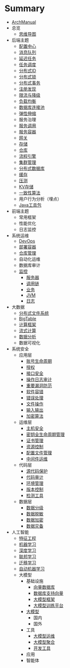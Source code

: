 # Summary

* [ArchManual](README.md)
* 总览
    * [思维导图](overview/index.md)
* 后端主题
    *  [配置中心](backend/config/index.md)
    *  [消息队列](backend/mq/index.md)
    *  [延迟任务](backend/dq/index.md)
    *  [任务调度](backend/task/index.md)    
    *  [分布式ID](backend/id/index.md)
    *  [分布式锁](backend/lock/index.md)
    *  [分布式事务](backend/transaction/index.md)
    *  [注册发现](backend/registry/index.md)
    *  [限流与降级](backend/fallback/index.md)
    *  [负载均衡](backend/loadbalance/index.md)
    *  [数据库连接池](backend/dbpool/index.md)
    *  [弹性伸缩](backend/elastic/index.md)
    *  服务治理
    *  [服务调用](backend/rpc/index.md)
    *  [服务容器](backend/server/index.md)
    *  [网关](backend/gateway/index.md)
    *  [存储](backend/storage/index.md)
    *  [仓库](backend/warehouse/index.md)
    *  [流程引擎](backend/workflow/index.md)
    *  [集群管理](backend/cluster/index.md)
    *  [分布式数据库](backend/rdms/index.md)
    *  [缓存](backend/cache/index.md)
    *  [压测](backend/stress/index.md)
    *  [KV存储](backend/kv/index.md)
    *  [一致性算法](backend/consistent/index.md)
    *  用户行为分析（埋点）
    *  [Java工具包](backend/tools/index.md)
* 前端主题
    *  常用框架
    *  性能优化
    *  日志监控
* 系统运维
    *  [DevOps](ops/devops/index.md)
    *  [部署容器](ops/deploy/index.md)
    *  [仓库管理](ops/repo/index.md)
    *  自动化运维
    *  数据库审计
    *  [监控](ops/monitor/index.md)
        * [服务器](ops/monitor/server/index.md)
        * [调用链](ops/monitor/chain/index.md)
        * [业务](ops/monitor/biz/index.md)
        * [JVM](ops/monitor/jvm/index.md)
        * [日志](ops/monitor/log/index.md)
* 大数据
    *  [分布式文件系统](bigdata/fs/index.md)
    *  [BigTable](bigdata/bigtable/index.md)
    *  [计算框架](bigdata/compute/index.md)
    *  [流式计算](bigdata/stream/index.md)
    *  [数据分析](bigdata/analyze/index.md)
    *  数据可视化
* 系统安全
    *  应用层
        * [账号生命周期](security/application/account/index.md)
        * [授权](security/application/auth/index.md)
        * [接口安全](security/application/interface/index.md)
        * [操作日志审计](security/application/oplog/index.md)
        * [重要漏洞防范](security/application/leak/index.md)
        * [软件容错](security/application/fault_back/index.md)
        * [错误处理](security/application/error/index.md)
        * [文件操作](security/application/file/index.md)
        * [输入输出](security/application/inout/index.md)
        * [加密算法](security/application/encryption/index.md)
    *  运维层
        * [主机安全](security/ops/host/index.md)
        * [密钥全生命周期管理](security/ops/key/index.md)
        * [证书管理](security/ops/certificate/index.md)
        * [资源控制](security/ops/resource/index.md)
        * [配置文件管理](security/ops/config/index.md)
        * [中间件运维](security/ops/middleware/index.md)
    *  代码层
        * [源代码保护](security/code/source/index.md)
        * [代码审计](security/code/audit/index.md)
        * [环境管理](security/code/env/index.md)
        * [版本控制](security/code/version/index.md)
        * [检测工具](security/code/check/index.md)
    *  数据层
        * [数据分级](security/data/clasification/index.md)
        * [数据脱敏](security/data/mask/index.md)
        * [数据加密](security/data/encryption/index.md)
        * [数据灾备](security/data/backup/index.md)
* 人工智能
    *  [特征工程](ai/feature/index.md)
    *  [机器学习](ai/ml/index.md)
    *  [深度学习](ai/dl/index.md)
    *  [联邦学习](ai/fl/index.md)
    *  [迁移学习](ai/tl/index.md)
    *  [自动机器学习](ai/automl/index.md)
    *  大模型
        * 基础设施
            * [向量数据库](ai/llm/infra/vector/index.md)
            * [数据库支持向量](ai/llm/infra/db_vector/index.md)
            * [大模型框架](ai/llm/infra/framework/index.md)
            * [大模型训练平台](ai/llm/infra/train/index.md)
        * [大模型](ai/llm/llm/index.md)
            * 国内
            * 国外
        * 工具
            * [大模型运维](ai/llm/tool/ops/index.md)
            * [大模型聚合](ai/llm/tool/aggregation/index.md)
            * [开发工具](ai/llm/tool/dev/index.md)
        * 应用
        * 智能体
